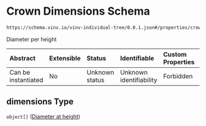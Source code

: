 # Crown Dimensions Schema

```txt
https://schema.vinv.io/vinv-individual-tree/0.0.1.json#/properties/crown/properties/dimensions
```

Diameter per height

| Abstract            | Extensible | Status         | Identifiable            | Custom Properties | Additional Properties | Access Restrictions | Defined In                                                                                                     |
| :------------------ | :--------- | :------------- | :---------------------- | :---------------- | :-------------------- | :------------------ | :------------------------------------------------------------------------------------------------------------- |
| Can be instantiated | No         | Unknown status | Unknown identifiability | Forbidden         | Allowed               | none                | [dereferenced.doc.json\*](../../../../vinv-schemas/vinv-tree/out/dereferenced.doc.json "open original schema") |

## dimensions Type

`object[]` ([Diameter at height](dereferenced-defs-diameter-at-height.md))

